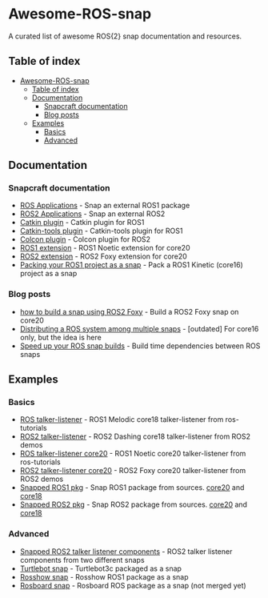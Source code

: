 # Awesome-ROS-snap
A curated list of awesome ROS{2} snap documentation and resources.

<!--toc-->

## Table of index
- [Awesome-ROS-snap](#awesome-ros-snap)
  - [Table of index](#table-of-index)
  - [Documentation](#documentation)
    - [Snapcraft documentation](#snapcraft-documentation)
    - [Blog posts](#blog-posts)
  - [Examples](#examples)
    - [Basics](#basics)
    - [Advanced](#advanced)
<!--toc-end-->

## Documentation
### Snapcraft documentation
- [ROS Applications](https://snapcraft.io/docs/ros-applications) - Snap an external ROS1 package
- [ROS2 Applications](https://snapcraft.io/docs/ros2-applications) - Snap an external ROS2
- [Catkin plugin](https://snapcraft.io/docs/catkin-plugin) - Catkin plugin for ROS1
- [Catkin-tools plugin](https://snapcraft.io/docs/catkin-tools-plugin) - Catkin-tools plugin for ROS1
- [Colcon plugin](https://snapcraft.io/docs/the-colcon-plugin) - Colcon plugin for ROS2
- [ROS1 extension](https://snapcraft.io/docs/ros1-extension) - ROS1 Noetic extension for core20
- [ROS2 extension](https://snapcraft.io/docs/ros2-extension) - ROS2 Foxy extension for core20
- [Packing your ROS1 project as a snap](http://wiki.ros.org/ROS/Tutorials/Packaging%20your%20ROS%20project%20as%20a%20snap) - Pack a ROS1 Kinetic (core16) project as a snap
### Blog posts
- [how to build a snap using ROS2 Foxy](https://snapcraft.io/blog/how-to-build-a-snap-using-ros-2-foxy) - Build a ROS2 Foxy snap on core20
- [Distributing a ROS system among multiple snaps](https://snapcraft.io/blog/distributing-a-ros-system-among-multiple-snaps) - [outdated] For core16 only, but the idea is here
- [Speed up your ROS snap builds](https://snapcraft.io/blog/speed-up-your-ros-snap-builds) - Build time dependencies between ROS snaps
## Examples
### Basics
- [ROS talker-listener](https://github.com/snapcraft-docs/ros-talker-listener) - ROS1 Melodic core18 talker-listener from ros-tutorials
- [ROS2 talker-listener](https://github.com/snapcraft-docs/ros2-talker-listener) - ROS2 Dashing core18 talker-listener from ROS2 demos
- [ROS talker-listener core20](https://github.com/snapcraft-docs/ros-talker-listener-core20) - ROS1 Noetic core20 talker-listener from ros-tutorials
- [ROS2 talker-listener core20](https://github.com/snapcraft-docs/ros2-talker-listener-core20) - ROS2 Foxy core20 talker-listener from ROS2 demos
- [Snapped ROS1 pkg](https://github.com/Guillaumebeuzeboc/snapped_ros1_pkg) - Snap ROS1 package from sources. [core20](https://github.com/Guillaumebeuzeboc/snapped_ros1_pkg/tree/main) and [core18](https://github.com/Guillaumebeuzeboc/snapped_ros1_pkg/tree/core18)
- [Snapped ROS2 pkg](https://github.com/Guillaumebeuzeboc/snapped_ros2_pkg) - Snap ROS2 package from sources. [core20](https://github.com/Guillaumebeuzeboc/snapped_ros2_pkg/tree/main) and [core18](https://github.com/Guillaumebeuzeboc/snapped_ros2_pkg/tree/core18)
### Advanced
- [Snapped ROS2 talker listener components](https://github.com/Guillaumebeuzeboc/snapped_ros2_talker_listener_components) - ROS2 talker listener components from two different snaps
- [Turtlebot snap](https://github.com/canonical/turtlebot3c-snap) - Turtlebot3c packaged as a snap
- [Rosshow snap](https://github.com/dheera/rosshow/blob/main/snap/snapcraft.yaml) - Rosshow ROS1 package as a snap
- [Rosboard snap](https://github.com/dheera/rosboard/pull/83) - Rosboard ROS package as a snap (not merged yet)